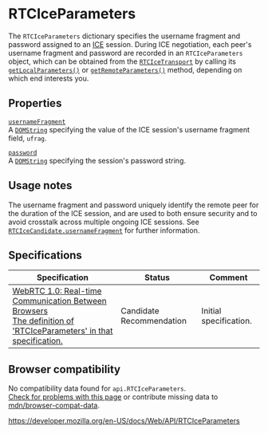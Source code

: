 RTCIceParameters
================

The `RTCIceParameters` dictionary specifies the username fragment and password assigned to an [ICE](https://developer.mozilla.org/en-US/docs/Glossary/ICE) session. During ICE negotiation, each peer's username fragment and password are recorded in an `RTCIceParameters` object, which can be obtained from the [`RTCIceTransport`](rtcicetransport) by calling its [`getLocalParameters()`](rtcicetransport/getlocalparameters) or [`getRemoteParameters()`](rtcicetransport/getremoteparameters) method, depending on which end interests you.

Properties
----------

[`usernameFragment`](rtciceparameters/usernamefragment)  
A [`DOMString`](domstring) specifying the value of the ICE session's username fragment field, `ufrag`.

[`password`](rtciceparameters/password)  
A [`DOMString`](domstring) specifying the session's password string.

Usage notes
-----------

The username fragment and password uniquely identify the remote peer for the duration of the ICE session, and are used to both ensure security and to avoid crosstalk across multiple ongoing ICE sessions. See [`RTCIceCandidate.usernameFragment`](rtcicecandidate/usernamefragment) for further information.

Specifications
--------------

<table><thead><tr class="header"><th>Specification</th><th>Status</th><th>Comment</th></tr></thead><tbody><tr class="odd"><td><a href="https://w3c.github.io/webrtc-pc/#rtciceparameters">WebRTC 1.0: Real-time Communication Between Browsers<br />
<span class="small">The definition of 'RTCIceParameters' in that specification.</span></a></td><td><span class="spec-cr">Candidate Recommendation</span></td><td>Initial specification.</td></tr></tbody></table>

Browser compatibility
---------------------

No compatibility data found for `api.RTCIceParameters`.  
[Check for problems with this page](#on-github) or contribute missing data to [mdn/browser-compat-data](https://github.com/mdn/browser-compat-data).

<a href="https://developer.mozilla.org/en-US/docs/Web/API/RTCIceParameters" class="_attribution-link">https://developer.mozilla.org/en-US/docs/Web/API/RTCIceParameters</a>
